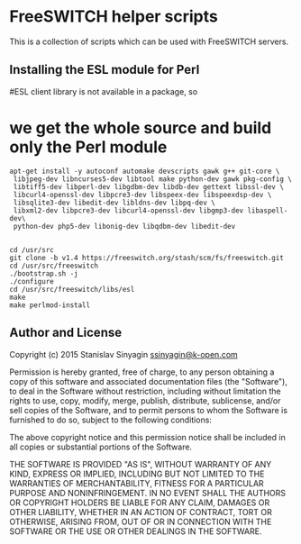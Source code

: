 FreeSWITCH helper scripts
=========================

This is a collection of scripts which can be used with FreeSWITCH servers.


Installing the ESL module for Perl
----------------------------------
#ESL client library is not available in a package, so
# we get the whole source and build only the Perl module

```
apt-get install -y autoconf automake devscripts gawk g++ git-core \
 libjpeg-dev libncurses5-dev libtool make python-dev gawk pkg-config \
 libtiff5-dev libperl-dev libgdbm-dev libdb-dev gettext libssl-dev \
 libcurl4-openssl-dev libpcre3-dev libspeex-dev libspeexdsp-dev \
 libsqlite3-dev libedit-dev libldns-dev libpq-dev \
 libxml2-dev libpcre3-dev libcurl4-openssl-dev libgmp3-dev libaspell-dev\
 python-dev php5-dev libonig-dev libqdbm-dev libedit-dev


cd /usr/src
git clone -b v1.4 https://freeswitch.org/stash/scm/fs/freeswitch.git
cd /usr/src/freeswitch
./bootstrap.sh -j
./configure 
cd /usr/src/freeswitch/libs/esl
make
make perlmod-install
```



Author and License
------------------
Copyright (c) 2015 Stanislav Sinyagin <ssinyagin@k-open.com>

Permission is hereby granted, free of charge, to any person obtaining a copy
of this software and associated documentation files (the "Software"), to deal
in the Software without restriction, including without limitation the rights
to use, copy, modify, merge, publish, distribute, sublicense, and/or sell
copies of the Software, and to permit persons to whom the Software is
furnished to do so, subject to the following conditions:

The above copyright notice and this permission notice shall be included in
all copies or substantial portions of the Software.

THE SOFTWARE IS PROVIDED "AS IS", WITHOUT WARRANTY OF ANY KIND, EXPRESS OR
IMPLIED, INCLUDING BUT NOT LIMITED TO THE WARRANTIES OF MERCHANTABILITY,
FITNESS FOR A PARTICULAR PURPOSE AND NONINFRINGEMENT. IN NO EVENT SHALL THE
AUTHORS OR COPYRIGHT HOLDERS BE LIABLE FOR ANY CLAIM, DAMAGES OR OTHER
LIABILITY, WHETHER IN AN ACTION OF CONTRACT, TORT OR OTHERWISE, ARISING FROM,
OUT OF OR IN CONNECTION WITH THE SOFTWARE OR THE USE OR OTHER DEALINGS IN
THE SOFTWARE.